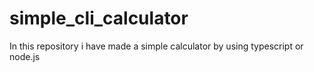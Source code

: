 # simple_cli_calculator
In this repository i have made a  simple calculator by using typescript or node.js
